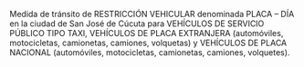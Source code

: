 Medida de tránsito de RESTRICCIÓN VEHICULAR denominada PLACA – DÍA en la ciudad de San José de Cúcuta para VEHÍCULOS DE SERVICIO PÚBLICO TIPO TAXI, VEHÍCULOS DE PLACA EXTRANJERA (automóviles, motocicletas, camionetas, camiones, volquetas) y VEHÍCULOS DE PLACA NACIONAL (automóviles, motocicletas, camionetas, camiones, volquetes).
